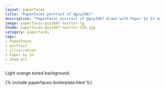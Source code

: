 ```yaml
---
layout: paperfaces
title: "PaperFaces portrait of @guy1067"
description: "PaperFaces portrait of @guy1067 drawn with Paper by 53 on an iPad."
image: paperfaces-guy1067-twitter-lg
thumb: paperfaces-guy1067-twitter-150.jpg
category: paperfaces
tags: 
- PaperFaces
- portrait
- illustration
- Paper by 53
- iPad art
---
```


Light orange toned background.

{% include paperfaces-boilerplate.html %}